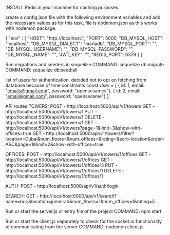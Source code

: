 INSTALL Redis in your machine for caching purposes

create a config json file with the following environment variables and add the necessary values
as for this task, file is nodemon.json as this works with nodemon package.

{
    "env" : {
        "HOST": "http://localhost:",
        "PORT": 5000,
        "DB_MYSQL_HOST": "localhost",
        "DB_MYSQL_DIALECT": "mariadb",
        "DB_MYSQL_PORT": "",
        "DB_MYSQL_USERNAME": "",
        "DB_MYSQL_PASSWORD": "",
        "DB_MYSQL_NAME": "",
        "JWT_KEY": "",
        "REDIS_PORT": 6379
    }
}

Run migrations and seeders in sequelize
COMMAND: sequelize db:migrate
COMMAND: sequelize db:seed:all

list of users for authentication, decided not to opt on fetching from database because of time constraints
const User = [
    { id: 1, email: "emails@gmail.com", password: "opensesames"},
    { id: 2, email: "email@gmail.com", password: "opensesame"}
];


API routes
TOWERS:
POST    -   http://localhost:5000/api/v1/towers
GET     -   http://localhost:5000/api/v1/towers/1
PUT     -   http://localhost:5000/api/v1/towers/1
DELETE  -   http://localhost:5000/api/v1/towers/1
GET     -   http://localhost:5000/api/v1/towers?page=1&limit=3&show-with-offices=true
GET     -   http://localhost:5000/api/v1/towers/filter?location=Dubai&num_floors=&num_offices=&rating=&sort=location&order=ASC&page=1&limit=2&show-with-offices=true

OFFICES:
POST    -   http://localhost:5000/api/v1/towers/1/offices
GET     -   http://localhost:5000/api/v1/towers/1/offices
GET     -   http://localhost:5000/api/v1/towers/1/offices/3
PUT     -   http://localhost:5000/api/v1/towers/1/offices/1
DELETE  -   http://localhost:5000/api/v1/towers/1/offices/1

AUTH:
POST    -   http://localhost:5000/api/v1/auth/login

SEARCH:
GET     -   http://localhost:5000/api/v1/search?name=burj&location=jumeirah&num_floors=1&num_offices=1&rating=5


Run or start the server.js or entry file of the project
COMMAND: npm start

Run or start the client.js separately to check for the socket.io functionality of communicating from the server
COMMAND: nodemon client.js